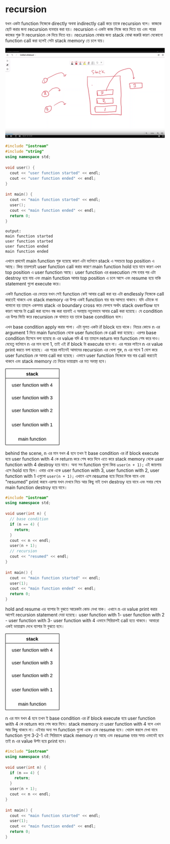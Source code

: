 # recursion

যখন একটা function নিজেকে directly অথবা indirectly call করে তাকে recursion বলে। কাজকে ছোট করার জন্য recursion ব্যবহার করা হয়। recursion এ একটা কাজ নিজে করে দিতে হয় এবং পরের কাজের শুরু টা recursion কে দিয়ে দিতে হয়। recursion বোঝার জন্য stack বোঝা জরুরি কারণ যেকোনো function call করা হলেই সেটা stack memory তে চলে যায়।&#x20;

![](.gitbook/assets/stack.png)

```cpp
#include "iostream"
#include "string"
using namespace std;

void user() {
  cout << "user function started" << endl;
  cout << "user function ended" << endl;
}

int main() {
  cout << "main function started" << endl;
  user();
  cout << "main function ended" << endl;
  return 0;
}
```

```
output:
main function started
user function started
user function ended
main function ended
```

এখানে প্রথমেই main function শুরু হয়েছে কারণ এটা বর্তমানে stack এ সবচেয়ে top position এ আছে। কিন্ত তারপরেই user function call করার কারণে main function hold হয়ে যাবে কারণ এখন top position এ user function আছে। user function এর execution শেষ হবার পর এটা destroy হয়ে যায় এবং main function আবার top position এ চলে আসে এবং resume হয়ে বাকি statement গুলো execute করে।

একটা function এর ভেতরে যখন সেই function কেই আবার call করা হয় এটা endlessly নিজেকে call করতেই থাকবে এবং stack memory এর উপর একই function বার বার আসতে থাকবে। যদি এটাকে না থামানো হয় তাহলে একসময় stack এর boundary cross করে ফেলবে অর্থাৎ stack overflow হবে কারণ আগের টা call করা হলেও বন্ধ করা হয়নাই এ অবস্থায় নতুনভাবে আবার call করা হয়েছে। যে condition এর উপর ভিত্তি করে recursion কে থামাতে হয় তাকে base condition বলে।&#x20;

এখন base condition apply করার পালা। এটা মূলত একটা if block হয়ে থাকে। নিচের কোডে n এর argument 1 দিয়ে main function থেকে user function কে call করা হয়েছে। এরপর  base condition হিসেবে বলা হয়েছে n এর value যদি 4 হয় তাহলে return করে function শেষ করে দাও। যেহেতু বর্তমানে n এর মান হলো 1, তাই এই if block টা execute হবে না। এর পরের লাইনে n এর value print করতে বলা হয়েছে। এর পরের লাইনেই আমাদের recursion এর খেলা শুরু, n এর সাথে 1 যোগ করে  user function কে আবার call করা হয়েছে। এভাবে user function নিজেকে বার বার call করতেই থাকবে এবং stack memory তে নিচের ডায়াগ্রাম এর মত অবস্থা হবে।

![](<.gitbook/assets/stack (1).png>)

behind the scene, n এর মান যখন 4 হবে তখন ই base condition এর if block execute হয়ে user function with 4 কে return করে শেষ করে দিবে এতে করে stack memory থেকে user function with 4 destroy হয়ে যাবে। অন্য সব function গুলো কিন্ত  `user(n + 1);` এই জায়গায় এসে hold হয়ে ছিল। এবার একে একে  user function with 3,  user function with 2,  user function with 1 এগুলো `user(n + 1);` এখানে এসে resume হয়ে নিচের দিকে যাবে এবং "resumed" print করবে এরপর যখন দেখবে নিচে আর কিছু নাই তখন destroy হয়ে যাবে এবং সবার শেষে main function destroy হয়ে যাবে।

```cpp
#include "iostream"
using namespace std;

void user(int n) {
  // base condition
  if (n == 4) {
    return;
  }
  cout << n << endl;
  user(n + 1);
  // recursion
  cout << "resumed" << endl;
}

int main() {
  cout << "main function started" << endl;
  user(1);
  cout << "main function ended" << endl;
  return 0;
}
```

hold and resume এর ব্যাপার টা বুঝতে আরেকটা কোড দেখা যাক। এখানে n এর value print করার আগেই recursion statement দেয়া হয়েছে। user function with 1- user function with 2 - user function with 3- user function with 4 এভাবে সিরিয়ালই call হতে থাকবে। আবারো একই ডায়াগ্রাম দেখে ব্যাপার টা বুঝতে হবে।

![](<.gitbook/assets/stack (1).png>)

&#x20;n এর মান যখন 4 হবে তখন ই base condition এর if block execute হয়ে user function with 4 কে return করে শেষ করে দিবে।  stack memory তে user function with 4 বলে এখন আর কিছু থাকবে না। এইবার অন্য সব function গুলো একে একে resume হবে। খেয়াল করলে দেখা যাবে function গুলো 3-2-1 এই সিরিয়ালে stack memory তে আছে এবং resume হবার সময় এভাবেই হবে তাই n এর value উল্টা হয়ে print হবে।

```cpp
#include "iostream"
using namespace std;

void user(int n) {
  if (n == 4) {
    return;
  }
  user(n + 1);
  cout << n << endl;
}

int main() {
  cout << "main function started" << endl;
  user(1);
  cout << "main function ended" << endl;
  return 0;
}
```
